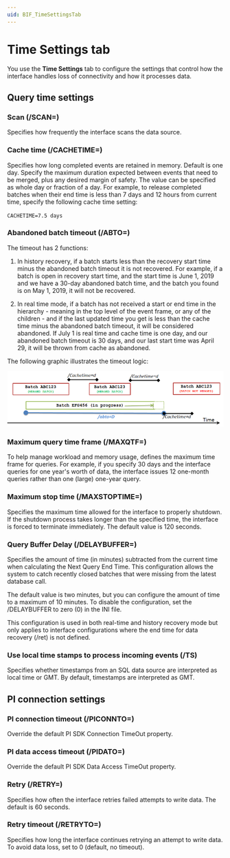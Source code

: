 ```yaml
---
uid: BIF_TimeSettingsTab
---
```


# Time Settings tab 

<!-- No edits -->

You use the **Time Settings** tab to configure the settings that control how the interface handles loss of connectivity and how it processes data.

## Query time settings

### Scan (/SCAN=<seconds>)

Specifies how frequently the interface scans the data source. 

### Cache time (/CACHETIME=<days>)

Specifies how long completed events are retained in memory. Default is one day. Specify the maximum duration expected between events that need to be merged, plus any desired margin of safety. 
The value can be specified as whole day or fraction of a day. For example, to release completed batches when their end time is less than 7 days and 12 hours from current time, specify the following cache time setting:

`CACHETIME=7.5 days`

### Abandoned batch timeout (/ABTO=<days>)

The timeout has 2 functions:

1. In history recovery, if a batch starts less than the recovery start time minus the abandoned batch timeout it is not recovered. For example, if a batch is open in recovery start time, and the start time is June 1, 2019 and we have a 30-day abandoned batch time, and the batch you found is on May 1, 2019, it will not be recovered.

2. In real time mode, if a batch has not received a start or end time in the hierarchy - meaning in the top level of the event frame, or any of the children - and if the last updated time you get is less than the cache time minus the abandoned batch timeout, it will be considered abandoned. If July 1 is real time and cache time is one day, and our abandoned batch timeout is 30 days, and our last start time was April 29, it will be thrown from cache as abandoned.

The following graphic illustrates the timeout logic:

![Time settings tab](../images/time-settings-tab.png)

### Maximum query time frame (/MAXQTF=<days>)

To help manage workload and memory usage, defines the maximum time frame for queries. For example, if you specify 30 days and the interface queries for one year's worth of data, the interface issues 12 one-month queries rather than one (large) one-year query.

### Maximum stop time (/MAXSTOPTIME=<seconds>)

Specifies the maximum time allowed for the interface to properly shutdown. If the shutdown process takes longer than the specified time, the interface is forced to terminate immediately. The default value is 120 seconds.
  
### Query Buffer Delay (/DELAYBUFFER=)
  
Specifies the amount of time (in minutes) subtracted from the current time when calculating the Next Query End Time. This configuration allows the system to catch recently closed batches that were missing from the latest database call. 

The default value is two minutes, but you can configure the amount of time to a maximum of 10 minutes. To disable the configuration, set the /DELAYBUFFER to zero (0) in the INI file. 

This configuration is used in both real-time and history recovery mode but only applies to interface configurations where the end time for data recovery (/ret) is not defined.  

### Use local time stamps to process incoming events (/TS)

Specifies whether timestamps from an SQL data source are interpreted as local time or GMT. By default, timestamps are interpreted as GMT. 

## PI connection settings

### PI connection timeout (/PICONNTO=<seconds>)

Override the default PI SDK Connection TimeOut property.

### PI data access timeout (/PIDATO=<seconds>)

Override the default PI SDK Data Access TimeOut property.

### Retry (/RETRY=<seconds>)

Specifies how often the interface retries failed attempts to write data. The default is 60 seconds.

### Retry timeout (/RETRYTO=<seconds>)

Specifies how long the interface continues retrying an attempt to write data. To avoid data loss, set to 0 (default, no timeout). 

<!--

Mark Bishop 6/21/21: SQL Settings used sometimes

## SQL server connection settings

### SQL connection timeout (/PICONNTO=<seconds>)

Override the default SQL Connection TimeOut property.

### SQL data access timeout (/PIDATO=<seconds>)

Override the default SQL Data Access TimeOut property.  

-->
